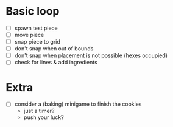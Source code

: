 # Basic loop

- [ ] spawn test piece
- [ ] move piece
- [ ] snap piece to grid
- [ ] don't snap when out of bounds
- [ ] don't snap when placement is not possible (hexes occupied)
- [ ] check for lines & add ingredients

# Extra

- [ ] consider a (baking) minigame to finish the cookies
  - just a timer?
  - push your luck?
